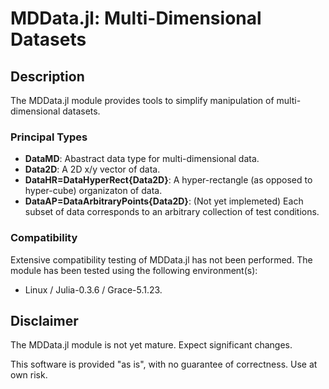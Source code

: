# MDData.jl: Multi-Dimensional Datasets

## Description

The MDData.jl module provides tools to simplify manipulation of multi-dimensional datasets.

### Principal Types

 - **DataMD**: Abastract data type for multi-dimensional data.
 - **Data2D**: A 2D x/y vector of data.
 - **DataHR=DataHyperRect{Data2D}**: A hyper-rectangle (as opposed to hyper-cube) organizaton of data.  
 - **DataAP=DataArbitraryPoints{Data2D}**: (Not yet implemeted) Each subset of data corresponds to an arbitrary collection of test conditions.

### Compatibility

Extensive compatibility testing of MDData.jl has not been performed.  The module has been tested using the following environment(s):

 - Linux / Julia-0.3.6 / Grace-5.1.23.

## Disclaimer

The MDData.jl module is not yet mature.  Expect significant changes.

This software is provided "as is", with no guarantee of correctness.  Use at own risk.
